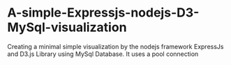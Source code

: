 # A-simple-Expressjs-nodejs-D3-MySql-visualization
Creating a minimal simple visualization by the nodejs framework ExpressJs and D3.js Library using MySql Database. It uses a pool connection
